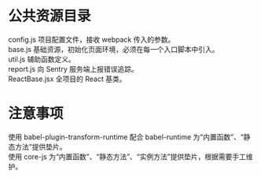 # 公共资源目录

config.js 项目配置文件，接收 webpack 传入的参数。  
base.js 基础资源，初始化页面环境，必须在每一个入口脚本中引入。  
util.js 辅助函数定义。  
report.js 向 Sentry 服务端上报错误追踪。  
ReactBase.jsx 全项目的 React 基类。  

# 注意事项

使用 babel-plugin-transform-runtime 配合 babel-runtime 为“内置函数”、“静态方法”提供垫片。  
使用 core-js 为“内置函数”、“静态方法”、“实例方法”提供垫片，根据需要手工维护。  